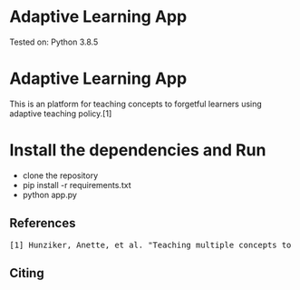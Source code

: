 # Adaptive Learning App




Tested on: Python 3.8.5

# Adaptive Learning App
This is  an platform for teaching concepts to forgetful learners using adaptive teaching policy.[1] 

# Install the dependencies and Run 
- clone the repository
- pip install -r requirements.txt
- python app.py




## References
<pre>
[1] Hunziker, Anette, et al. "Teaching multiple concepts to a forgetful learner." Advances in neural information processing systems 32 (2019).
</pre>

## Citing